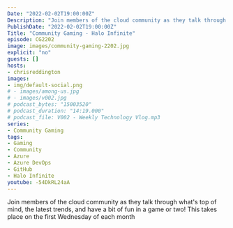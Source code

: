 ```yaml
---
Date: "2022-02-02T19:00:00Z"
Description: "Join members of the cloud community as they talk through what's top of mind, the latest trends, and have a bit of fun in a game or two! This takes place on the first Wednesday of each month"
PublishDate: "2022-02-02T19:00:00Z"
Title: "Community Gaming - Halo Infinite"
episode: CG2202
image: images/community-gaming-2202.jpg
explicit: "no"
guests: []
hosts:
- chrisreddington
images:
- img/default-social.png
# - images/among-us.jpg
# - images/v002.jpg
# podcast_bytes: "15003520"
# podcast_duration: "14:19.000"
# podcast_file: V002 - Weekly Technology Vlog.mp3
series:
- Community Gaming
tags:
- Gaming
- Community
- Azure
- Azure DevOps
- GitHub
- Halo Infinite
youtube: -54DkRL24aA
---
```

Join members of the cloud community as they talk through what's top of mind, the latest trends, and have a bit of fun in a game or two! This takes place on the first Wednesday of each month
